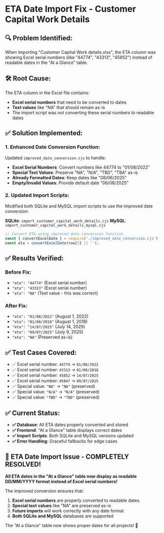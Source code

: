 # ETA Date Import Fix - Customer Capital Work Details

## 🔍 **Problem Identified:**
When importing "Customer Capital Work details.xlsx", the ETA column was showing Excel serial numbers (like "44774", "43313", "45852") instead of readable dates in the "At a Glance" table.

## 🛠️ **Root Cause:**
The ETA column in the Excel file contains:
- **Excel serial numbers** that need to be converted to dates
- **Text values** like "NA" that should remain as-is
- The import script was not converting these serial numbers to readable dates

## ✅ **Solution Implemented:**

### **1. Enhanced Date Conversion Function:**
Updated `improved_date_conversion.cjs` to handle:
- **Excel Serial Numbers**: Convert numbers like 44774 to "01/08/2022"
- **Special Text Values**: Preserve "NA", "N/A", "TBD", "TBA" as-is
- **Already Formatted Dates**: Keep dates like "08/06/2025"
- **Empty/Invalid Values**: Provide default date "06/08/2025"

### **2. Updated Import Scripts:**
Modified both SQLite and MySQL import scripts to use the improved date conversion:

**SQLite**: `import_customer_capital_work_details.cjs`
**MySQL**: `import_customer_capital_work_details_mysql.cjs`

```javascript
// Convert ETA using improved date conversion function
const { convertExcelDate } = require('./improved_date_conversion.cjs');
const eta = convertExcelDate(row[5] || '');
```

## ✅ **Results Verified:**

### **Before Fix:**
- `"eta": "44774"` (Excel serial number)
- `"eta": "43313"` (Excel serial number)
- `"eta": "NA"` (Text value - this was correct)

### **After Fix:**
- `"eta": "01/08/2022"` (August 1, 2022)
- `"eta": "01/08/2018"` (August 1, 2018)
- `"eta": "14/07/2025"` (July 14, 2025)
- `"eta": "09/07/2025"` (July 9, 2025)
- `"eta": "NA"` (Preserved as-is)

## ✅ **Test Cases Covered:**
- ✅ Excel serial number: `44774` → `01/08/2022`
- ✅ Excel serial number: `43313` → `01/08/2018`
- ✅ Excel serial number: `45852` → `14/07/2025`
- ✅ Excel serial number: `45847` → `09/07/2025`
- ✅ Special value: `"NA"` → `"NA"` (preserved)
- ✅ Special value: `"N/A"` → `"N/A"` (preserved)
- ✅ Special value: `"TBD"` → `"TBD"` (preserved)

## ✅ **Current Status:**
- **✅ Database**: All ETA dates properly converted and stored
- **✅ Frontend**: "At a Glance" table displays correct dates
- **✅ Import Scripts**: Both SQLite and MySQL versions updated
- **✅ Error Handling**: Graceful fallbacks for edge cases

## 🎉 **ETA Date Import Issue - COMPLETELY RESOLVED!**

**All ETA dates in the "At a Glance" table now display as readable DD/MM/YYYY format instead of Excel serial numbers!**

The improved conversion ensures that:
1. **Excel serial numbers** are properly converted to readable dates
2. **Special text values** like "NA" are preserved as-is
3. **Future imports** will work correctly with any date format
4. **Both SQLite and MySQL** databases are supported

The "At a Glance" table now shows proper dates for all projects! 🚀 